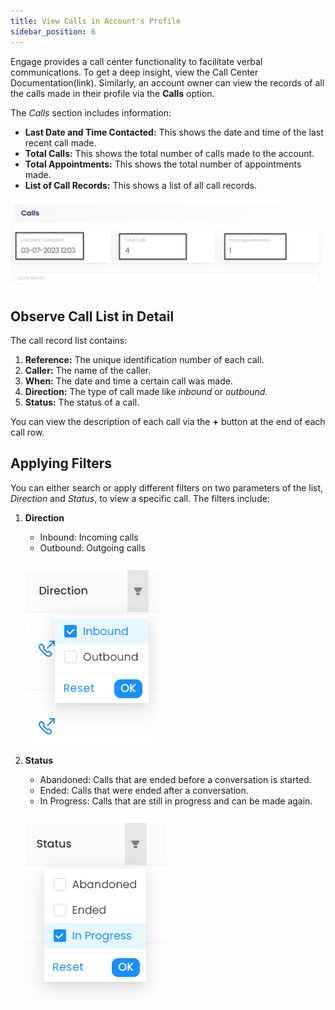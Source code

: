 ```yaml
---
title: View Calls in Account's Profile
sidebar_position: 6
---
```


Engage provides a call center functionality to facilitate verbal communications. To get a deep insight, view the Call Center Documentation(link). Similarly, an account owner can view the records of all the calls made in their profile via the **Calls** option.

The *Calls* section includes information:

- **Last Date and Time Contacted:** This shows the date and time of the last recent call made.
- **Total Calls:** This shows the total number of calls made to the account. 
- **Total Appointments:** This shows the total number of appointments made. 
- **List of Call Records:** This shows a list of all call records.

![Calls Upper Section](./calls-upper-section.png)

## Observe Call List in Detail

The call record list contains:

1. **Reference:** The unique identification number of each call.
2. **Caller:** The name of the caller.
3. **When:** The date and time a certain call was made.
4. **Direction:** The type of call made like *inbound* or *outbound*. 
5. **Status:** The status of a call.

You can view the description of each call via the **+** button at the end of each call row.

## Applying Filters 

You can either search or apply different filters on two parameters of the list, *Direction* and *Status*, to view a specific call. The filters include:

1. **Direction**
    - Inbound: Incoming calls
    - Outbound: Outgoing calls

    ![Calls Direction Filter](./direction-filter.png)

2. **Status**
    - Abandoned: Calls that are ended before a conversation is started.
    - Ended: Calls that were ended after a conversation. 
    - In Progress: Calls that are still in progress and can be made again.
    
    ![Calls Status Filter](./status-filter.png)




